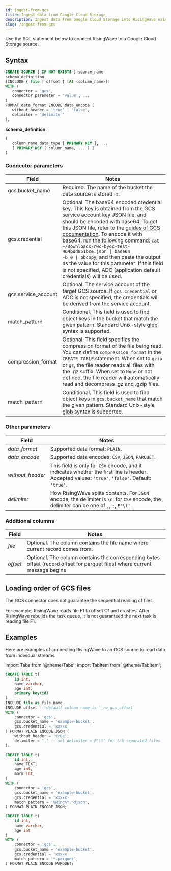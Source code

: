```yaml
---
id: ingest-from-gcs
title: Ingest data from Google Cloud Storage
description: Ingest data from Google Cloud Storage into RisingWave using a SQL command.
slug: /ingest-from-gcs
---
```


Use the SQL statement below to connect RisingWave to a Google Cloud Storage source.

## Syntax

```sql
CREATE SOURCE [ IF NOT EXISTS ] source_name 
schema_definition
[INCLUDE { file | offset } [AS <column_name>]]
WITH (
   connector = 'gcs',
   connector_parameter = 'value', ...
)
FORMAT data_format ENCODE data_encode (
   without_header = 'true' | 'false',
   delimiter = 'delimiter'
); 
```

**schema_definition**:

```sql
(
   column_name data_type [ PRIMARY KEY ], ...
   [ PRIMARY KEY ( column_name, ... ) ]
)
```

### Connector parameters

|Field|Notes|
|---|---|
|gcs.bucket_name |Required. The name of the bucket the data source is stored in. |
|gcs.credential|Optional. The base64 encoded credential key. This key is obtained from the GCS service account key JSON file, and should be encoded with base64. To get this JSON file, refer to the [guides of GCS documentation](https://cloud.google.com/iam/docs/keys-create-delete#iam-service-account-keys-create-console).  To encode it with base64, run the following command: <code>cat ~/Downloads/rwc-byoc-test-464bdd851bce.json &#124; base64 -b 0 &#124; pbcopy</code>, and then paste the output as the value for this parameter. If this field is not specified, ADC (application default credentials) will be used. |
|gcs.service_account|Optional. The service account of the target GCS source. If `gcs.credential` or ADC is not specified, the credentials will be derived from the service account.|
|match_pattern| Conditional. This field is used to find object keys in the bucket that match the given pattern. Standard Unix-style [glob](https://en.wikipedia.org/wiki/Glob_(programming)) syntax is supported. |
|compression_format|Optional. This field specifies the compression format of the file being read. You can define `compression_format` in the `CREATE TABLE` statement. When set to `gzip` or `gz`, the file reader reads all files with the .gz suffix. When set to `None` or not defined, the file reader will automatically read and decompress .gz and .gzip files.|
|match_pattern| Conditional. This field is used to find object keys in `gcs.bucket_name` that match the given pattern. Standard Unix-style [glob](https://en.wikipedia.org/wiki/Glob_(programming)) syntax is supported. |

### Other parameters

|Field|Notes|
|---|---|
|*data_format*| Supported data format: `PLAIN`. |
|*data_encode*| Supported data encodes: `CSV`, `JSON`, `PARQUET`. |
|*without_header*| This field is only for `CSV` encode, and it indicates whether the first line is header. Accepted values: `'true'`, `'false'`. Default: `'true'`.|
|*delimiter*| How RisingWave splits contents. For `JSON` encode, the delimiter is `\n`; for `CSV` encode, the delimiter can be one of `,`, `;`, `E'\t'`. |

### Additional columns

|Field|Notes|
|---|---|
|*file*| Optional. The column contains the file name where current record comes from. |
|*offset*| Optional. The column contains the corresponding bytes offset (record offset for parquet files) where current message begins|

## Loading order of GCS files

The GCS connector does not guarantee the sequential reading of files.

For example, RisingWave reads file F1 to offset O1 and crashes. After RisingWave rebuilds the task queue, it is not guaranteed the next task is reading file F1.

## Examples

Here are examples of connecting RisingWave to an GCS source to read data from individual streams.

import Tabs from '@theme/Tabs';
import TabItem from '@theme/TabItem';

<Tabs>

<TabItem value="csv" label="CSV" default>

```sql
CREATE TABLE t(
    id int,
    name varchar,
    age int, 
    primary key(id)
)
INCLUDE file as file_name
INCLUDE offset -- default column name is `_rw_gcs_offset`
WITH (
    connector = 'gcs',
    gcs.bucket_name = 'example-bucket',
    gcs.credential = 'xxxxx'
) FORMAT PLAIN ENCODE JSON (
    without_header = 'true',
    delimiter = ',' -- set delimiter = E'\t' for tab-separated files
);
```

</TabItem>

<TabItem value="json" label="JSON" default>

```sql
CREATE TABLE t( 
    id int,
    name TEXT,
    age int,
    mark int,
)
WITH (
    connector = 'gcs',
    gcs.bucket_name = 'example-bucket',
    gcs.credential = 'xxxxx'
    match_pattern = '%Ring%*.ndjson',
) FORMAT PLAIN ENCODE JSON;
```

</TabItem>

<TabItem value="parquet" label="PARQUET" default>

```sql
CREATE TABLE t(
    id int,
    name varchar,
    age int
) 
WITH (
    connector = 'gcs',
    gcs.bucket_name = 'example-bucket',
    gcs.credential = 'xxxxx'
    match_pattern = '*.parquet',
) FORMAT PLAIN ENCODE PARQUET;
```

</TabItem>
</Tabs>